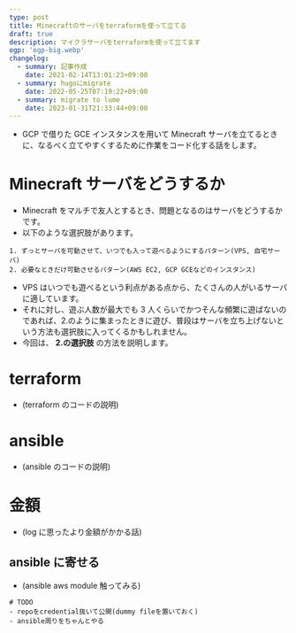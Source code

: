 ```yaml
---
type: post
title: Minecraftのサーバをterraformを使って立てる
draft: true
description: マイクラサーバをterraformを使って立てます
ogp: 'ogp-big.webp'
changelog:
  - summary: 記事作成
    date: 2021-02-14T13:01:23+09:00
  - summary: hugoにmigrate
    date: 2022-05-25T07:19:22+09:00
  - summary: migrate to lume
    date: 2023-01-31T21:33:44+09:00
---
```


- GCP で借りた GCE インスタンスを用いて Minecraft サーバを立てるときに、なるべく立てやすくするために作業をコード化する話をします。

# Minecraft サーバをどうするか

- Minecraft をマルチで友人とするとき、問題となるのはサーバをどうするかです。
- 以下のような選択肢があります。

```text
1. ずっとサーバを可動させて、いつでも入って遊べるようにするパターン(VPS, 自宅サーバ)
2. 必要なときだけ可動させるパターン(AWS EC2, GCP GCEなどのインスタンス)
```

- VPS はいつでも遊べるという利点がある点から、たくさんの人がいるサーバに適しています。
- それに対し、遊ぶ人数が最大でも 3 人くらいでかつそんな頻繁に遊ばないのであれば、2.のように集まったときに遊び、普段はサーバを立ち上げないという方法も選択肢に入ってくるかもしれません。
- 今回は、 **2.の選択肢** の方法を説明します。

# terraform

- (terraform のコードの説明)

# ansible

- (ansible のコードの説明)

# 金額

- (log に思ったより金額がかかる話)

## ansible に寄せる

- (ansible aws module 触ってみる)

```text
# TODO
- repoをcredential抜いて公開(dummy fileを置いておく)
- ansible周りをちゃんとやる
```
